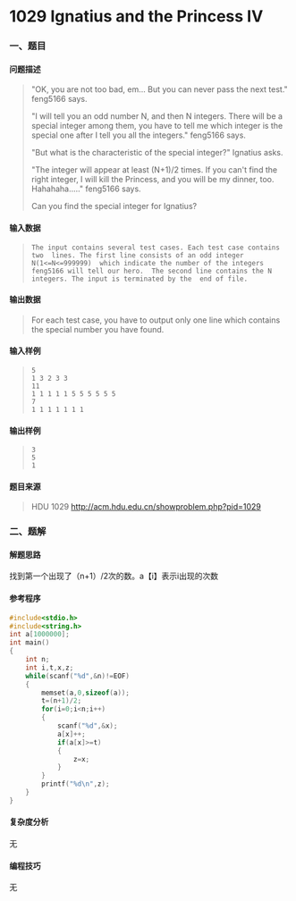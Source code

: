 # 1029 Ignatius and the Princess IV

### 一、题目

#### 问题描述

>   "OK, you are not too bad, em... But you can never pass the next test." feng5166 says.
>
>  "I will tell you an odd number N, and then N integers. There will be a  special integer among them, you have to tell me which integer is the  special one after I tell you all the integers." feng5166 says.
>
>  "But what is the characteristic of the special integer?" Ignatius asks.
>
>  "The integer will appear at least (N+1)/2 times. If you can't find the right integer, I will kill the Princess, and you will be my dinner, too.  Hahahaha....." feng5166 says.
>
>  Can you find the special integer for Ignatius? 

#### 输入数据

>     The input contains several test cases. Each test case contains two  lines. The first line consists of an odd integer N(1<=N<=999999)  which indicate the number of the integers feng5166 will tell our hero.  The second line contains the N integers. The input is terminated by the  end of file. 

#### 输出数据

>   For each test case, you have to output only one line which contains the special number you have found. 

#### 输入样例

> ```
> 5
> 1 3 2 3 3
> 11
> 1 1 1 1 1 5 5 5 5 5 5
> 7
> 1 1 1 1 1 1 1
> ```

#### 输出样例

> ```
> 3
> 5
> 1
> ```

#### 题目来源

> HDU 1029 http://acm.hdu.edu.cn/showproblem.php?pid=1029

### 二、题解

#### 解题思路

找到第一个出现了（n+1）/2次的数。a【i】表示i出现的次数

#### 参考程序

```c
#include<stdio.h>
#include<string.h>
int a[1000000];
int main()
{
    int n;
    int i,t,x,z;
    while(scanf("%d",&n)!=EOF)
    {
        memset(a,0,sizeof(a));
        t=(n+1)/2;
        for(i=0;i<n;i++)
        {
            scanf("%d",&x);
            a[x]++;
            if(a[x]>=t)
            {
                z=x;
            }    
        }
        printf("%d\n",z);
    }
}
```

#### 复杂度分析

无

#### 编程技巧

无